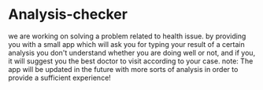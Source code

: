 # Analysis-checker
we are working on solving a problem related to health issue. by providing you with a small app which will ask you for typing your result of a certain analysis you don't understand whether you are doing well or not, and if you, it will suggest you the best doctor to visit according to your case. note: The app will be updated in the future with more sorts of analysis in order to provide a sufficient experience!
